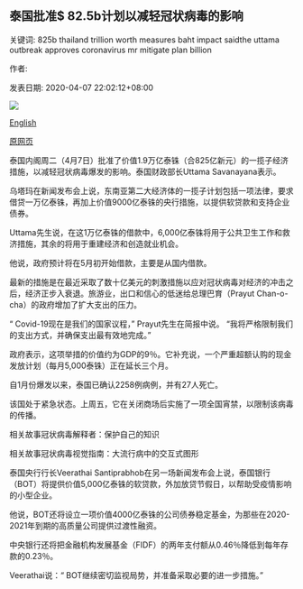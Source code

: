 ## 泰国批准$ 82.5b计划以减轻冠状病毒的影响

关键词: 825b thailand trillion worth measures baht impact saidthe uttama outbreak approves coronavirus mr mitigate plan billion

作者: 

发表日期: 2020-04-07 22:02:12+08:00

![](https://www.straitstimes.com/sites/default/files/styles/x_large/public/articles/2020/04/07/yq-thaicov2-07042020.jpg?itok=C-KMBsLB)

[English](Thailand%20approves%20%2482.5b%20plan%20to%20mitigate%20coronavirus%20impact.md)

[原网页](https://www.straitstimes.com/asia/se-asia/thailand-announces-825b-plan-to-mitigate-coronavirus-impact)

泰国内阁周二（4月7日）批准了价值1.9万亿泰铢（合825亿新元）的一揽子经济措施，以减轻冠状病毒爆发的影响。泰国财政部长Uttama Savanayana表示。

乌塔玛在新闻发布会上说，东南亚第二大经济体的一揽子计划包括一项法律，要求借贷一万亿泰铢，再加上价值9000亿泰铢的央行措施，以提供软贷款和支持企业债券。

Uttama先生说，在这1万亿泰铢的借款中，6,000亿泰铢将用于公共卫生工作和救济措施，其余的将用于重建经济和创造就业机会。

他说，政府预计将在5月初开始借款，主要是从国内借款。

最新的措施是在最近采取了数十亿美元的刺激措施以应对冠状病毒对经济的冲击之后，经济正步入衰退。旅游业，出口和信心的低迷给总理巴育（Prayut Chan-o-cha）的政府增加了扩大支出的压力。

“ Covid-19现在是我们的国家议程，” Prayut先生在简报中说。 “我将严格限制我们的支出方式，并确保支出最有效地完成。”

政府表示，这项举措的价值约为GDP的9％。它补充说，一个严重超额认购的现金发放计划（每月5,000泰铢）正在延长三个月。

自1月份爆发以来，泰国已确认2258例病例，并有27人死亡。

该国处于紧急状态。上周五，它在关闭商场后实施了一项全国宵禁，以限制该病毒的传播。

相关故事冠状病毒解释者：保护自己的知识

相关故事冠状病毒视觉指南：大流行病中的交互式图形

泰国央行行长Veerathai Santiprabhob在另一场新闻发布会上说，泰国银行（BOT）将提供价值5,000亿泰铢的软贷款，外加放贷节假日，以帮助受疫情影响的小型企业。

他说，BOT还将设立一项价值4000亿泰铢的公司债券稳定基金，为那些在2020-2021年到期的高质量公司提供过渡性融资。

中央银行还将把金融机构发展基金（FIDF）的两年支付额从0.46％降低到每年存款的0.23％。

Veerathai说：“ BOT继续密切监视局势，并准备采取必要的进一步措施。”